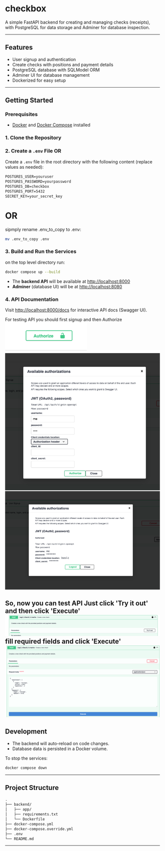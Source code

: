 # checkbox

A simple FastAPI backend for creating and managing checks (receipts), with PostgreSQL for data storage and Adminer for database inspection.

---

## Features

- User signup and authentication
- Create checks with positions and payment details
- PostgreSQL database with SQLModel ORM
- Adminer UI for database management
- Dockerized for easy setup

---

## Getting Started

### Prerequisites

- [Docker](https://www.docker.com/get-started) and [Docker Compose](https://docs.docker.com/compose/) installed

### 1. Clone the Repository

### 2. Create a `.env` File OR 

Create a `.env` file in the root directory with the following content (replace values as needed):

```env
POSTGRES_USER=youruser
POSTGRES_PASSWORD=yourpassword
POSTGRES_DB=checkbox
POSTGRES_PORT=5432
SECRET_KEY=your_secret_key
```

# OR 
sipmply rename .env_to_copy to .env:

```bash
mv .env_to_copy .env
```

### 3. Build and Run the Services

on the top level directory run:   

```bash
docker compose up --build
```

- The **backend API** will be available at [http://localhost:8000](http://localhost:8000)
- **Adminer** (database UI) will be at [http://localhost:8080](http://localhost:8080)

### 4. API Documentation

Visit [http://localhost:8000/docs](http://localhost:8000/docs) for interactive API docs (Swagger UI).

For testing API you should first signup and then Authorize
![alt text](assets/image-1.png)
![alt text](assets/image-2.png)
![alt text](assets/image-3.png)

So, now you can test API
Just click 'Try it out' and then click 'Execute'
![alt text](assets/image-4.png)
fill required fields and click 'Execute'
![alt text](assets/image-5.png)
---

## Development

- The backend will auto-reload on code changes.
- Database data is persisted in a Docker volume.

To stop the services:

```bash
docker compose down
```

---

## Project Structure

```
.
├── backend/
│   ├── app/
│   ├── requirements.txt
│   └── Dockerfile
├── docker-compose.yml
├── docker-compose.override.yml
├── .env
└── README.md
```

---